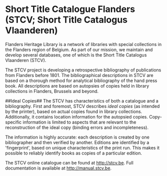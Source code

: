 # Short Title Catalogue Flanders (STCV; Short Title Catalogus Vlaanderen)
Flanders Heritage Library is a network of libraries with special collections in the Flanders region of Belgium. As part of our mission, we maintain and develop several databases, one of which is the Short Title Catalogus Vlaanderen (STCV). 

The STCV project is developing a retrospective bibliography of publications from Flanders before 1801. The bibliographical descriptions in STCV are based on a thorough method for analytical bibliography of the hand press book. All descriptions are based on autopsies of copies held in library collections in Flanders, Brussels and beyond. 

##Ideal Copies##
The STCV has characteristics of both a catalogue and a bibliography. First and foremost, STCV describes _ideal copies_ (as intended by the printer), based on actual copies found in library collections. Additionally, it contains location information for the autopsied copies. Copy-specific information is limited to aspects that are relevant to the reconstruction of the ideal copy (binding errors and incompleteness).

The information is highly accurate: each description is created by one bibliographer and then verified by another. Editions are identified by a 'fingerprint', based on unique characteristics of the print run. This makes it possible to reliably identify books as copies of a particular edition. 

The STCV online catalogue can be found at http://stcv.be. Full documentation is available at http://manual.stcv.be.
